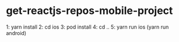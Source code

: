 # get-reactjs-repos-mobile-project

1: yarn install
2: cd ios 
3: pod install
4: cd ..
5: yarn run ios 
(yarn run android)